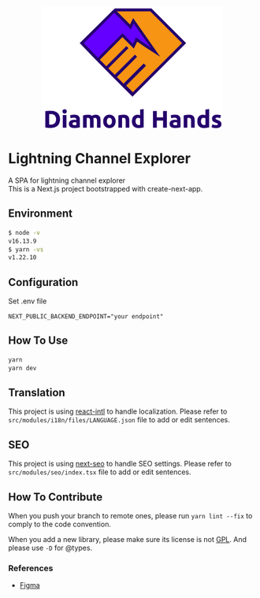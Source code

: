 <p align="center"><img src="public/dh-logo.png" height="250" alt="web3-gateway" /></p>

# Lightning Channel Explorer

A SPA for lightning channel explorer<br />
This is a Next.js project bootstrapped with create-next-app.

## Environment

```zsh
$ node -v
v16.13.9
$ yarn -vs
v1.22.10
```

## Configuration

Set .env file

```
NEXT_PUBLIC_BACKEND_ENDPOINT="your endpoint"
```

## How To Use

```bash
yarn
yarn dev
```

## Translation

This project is using [react-intl](https://github.com/formatjs/formatjs) to handle localization.
Please refer to `src/modules/i18n/files/LANGUAGE.json` file to add or edit sentences.

## SEO

This project is using [next-seo](https://github.com/garmeeh/next-seo) to handle SEO settings. Please
refer to `src/modules/seo/index.tsx` file to add or edit sentences.

## How To Contribute

When you push your branch to remote ones, please run `yarn lint --fix` to comply to the code convention.

When you add a new library, please make sure its license is not
[GPL](https://en.wikipedia.org/wiki/GNU_General_Public_License). And please use `-D` for @types.

### References

- [Figma](https://www.figma.com/file/YqrvbuqniHxqF6xdvvwnlo/20211029-3_Channel-Explorer?node-id=0%3A1)
